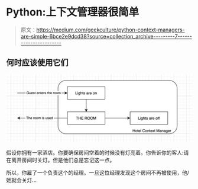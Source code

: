 # Python:上下文管理器很简单

> 原文：<https://medium.com/geekculture/python-context-managers-are-simple-6bce2e9dcd38?source=collection_archive---------7----------------------->

## 何时应该使用它们

![](img/172deeb631d5c6283914f3d2ac41e280.png)

假设你拥有一家酒店。你要确保房间空着的时候没有灯亮着。你告诉你的客人:请在离开房间时关灯。但是他们总是忘记这一点。

所以，你雇了一个负责这个的经理。一旦这位经理发现这个房间不再被使用，他/她就会关灯…